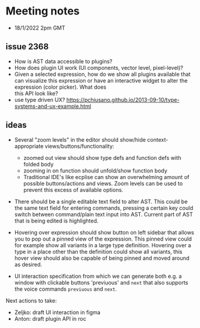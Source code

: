 
# Meeting notes

- 18/1/2022 2pm GMT

## issue 2368

- How is AST data accessible to plugins?
- How does plugin UI work (UI components, vector level, pixel-level)?
- Given a selected expression, how do we show all plugins available that can visualize this 
  expression or have an interactive widget to alter the expression (color picker). What does  
  this API look like?
- use type driven UX? https://pchiusano.github.io/2013-09-10/type-systems-and-ux-example.html

## ideas

- Several "zoom levels" in the editor should show/hide context-appropriate views/buttons/functionality:
  + zoomed out view should show type defs and function defs with folded body
  + zooming in on function should unfold/show function body
  + Traditional IDE's like ecplise can show an overwhelming amount of possible buttons/actions and views. Zoom levels can be used to prevent this excess of available options.
  
- There should be a single editable text field to alter AST. This could be the same text field for entering commands, pressing a certain key could switch between command/plain text input into AST. Current part of AST that is being edited is highlighted.

- Hovering over expression should show button on left sidebar that allows you to pop out a pinned view of the expression.
  This pinned view could for example show all variants in a large type definition.
  Hovering over a type in a place other than the definition could show all variants, this hover view should also be capable of being pinned and moved around as desired.
  
- UI interaction specification from which we can generate both e.g. a window with clickable buttons 'previuous' and `next` that also supports the voice commands `previuous` and `next`.

Next actions to take:
- Zeljko: draft UI interaction in figma
- Anton: draft plugin API in roc
